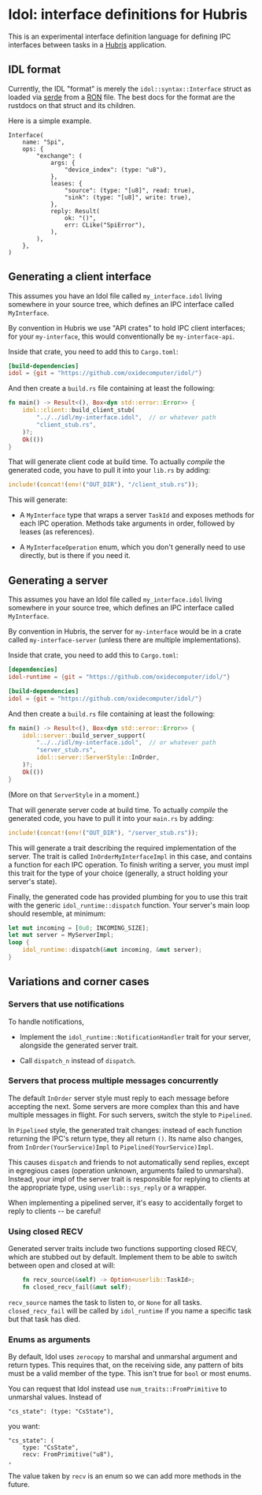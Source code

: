 # Idol: interface definitions for Hubris

This is an experimental interface definition language for defining IPC
interfaces between tasks in a [Hubris] application.

## IDL format

Currently, the IDL "format" is merely the `idol::syntax::Interface` struct as
loaded via [serde] from a [RON] file. The best docs for the format are the
rustdocs on that struct and its children.

Here is a simple example.

```
Interface(
    name: "Spi",
    ops: {
        "exchange": (
            args: {
                "device_index": (type: "u8"),
            },
            leases: {
                "source": (type: "[u8]", read: true),
                "sink": (type: "[u8]", write: true),
            },
            reply: Result(
                ok: "()",
                err: CLike("SpiError"),
            ),
        ),
    },
)
```

## Generating a client interface

This assumes you have an Idol file called `my_interface.idol` living somewhere
in your source tree, which defines an IPC interface called `MyInterface`.

By convention in Hubris we use "API crates" to hold IPC client interfaces; for
your `my-interface`, this would conventionally be `my-interface-api`.

Inside that crate, you need to add this to `Cargo.toml`:

```toml
[build-dependencies]
idol = {git = "https://github.com/oxidecomputer/idol/"}
```

And then create a `build.rs` file containing at least the following:

```rust
fn main() -> Result<(), Box<dyn std::error::Error>> {
    idol::client::build_client_stub(
        "../../idl/my-interface.idol",  // or whatever path
        "client_stub.rs",
    )?;
    Ok(())
}
```

That will generate client code at build time. To actually _compile_ the
generated code, you have to pull it into your `lib.rs` by adding:

```rust
include!(concat!(env!("OUT_DIR"), "/client_stub.rs"));
```

This will generate:

- A `MyInterface` type that wraps a server `TaskId` and exposes methods for each
  IPC operation. Methods take arguments in order, followed by leases (as
  references).

- A `MyInterfaceOperation` enum, which you don't generally need to use directly,
  but is there if you need it.

## Generating a server

This assumes you have an Idol file called `my_interface.idol` living somewhere
in your source tree, which defines an IPC interface called `MyInterface`.

By convention in Hubris, the server for `my-interface` would be in a crate
called `my-interface-server` (unless there are multiple implementations).

Inside that crate, you need to add this to `Cargo.toml`:

```toml
[dependencies]
idol-runtime = {git = "https://github.com/oxidecomputer/idol/"}

[build-dependencies]
idol = {git = "https://github.com/oxidecomputer/idol/"}
```

And then create a `build.rs` file containing at least the following:

```rust
fn main() -> Result<(), Box<dyn std::error::Error>> {
    idol::server::build_server_support(
        "../../idl/my-interface.idol",  // or whatever path
        "server_stub.rs",
        idol::server::ServerStyle::InOrder,
    )?;
    Ok(())
}
```

(More on that `ServerStyle` in a moment.)

That will generate server code at build time. To actually _compile_ the
generated code, you have to pull it into your `main.rs` by adding:

```rust
include!(concat!(env!("OUT_DIR"), "/server_stub.rs"));
```

This will generate a trait describing the required implementation of the server.
The trait is called `InOrderMyInterfaceImpl` in this case, and contains a
function for each IPC operation. To finish writing a server, you must impl this
trait for the type of your choice (generally, a struct holding your server's
state).

Finally, the generated code has provided plumbing for you to use this trait with
the generic `idol_runtime::dispatch` function. Your server's main loop should
resemble, at minimum:

```rust
let mut incoming = [0u8; INCOMING_SIZE];
let mut server = MyServerImpl;
loop {
    idol_runtime::dispatch(&mut incoming, &mut server);
}
```

## Variations and corner cases

### Servers that use notifications

To handle notifications,

- Implement the `idol_runtime::NotificationHandler` trait for your server,
  alongside the generated server trait.

- Call `dispatch_n` instead of `dispatch`.

### Servers that process multiple messages concurrently

The default `InOrder` server style must reply to each message before accepting
the next. Some servers are more complex than this and have multiple messages in
flight. For such servers, switch the style to `Pipelined`.

In `Pipelined` style, the generated trait changes: instead of each function
returning the IPC's return type, they all return `()`. Its name also changes,
from `InOrder(YourService)Impl` to `Pipelined(YourService)Impl`.

This causes `dispatch` and friends to not automatically send replies, except in
egregious cases (operation unknown, arguments failed to unmarshal). Instead,
your impl of the server trait is responsible for replying to clients at the
appropriate type, using `userlib::sys_reply` or a wrapper.

When implementing a pipelined server, it's easy to accidentally forget to reply
to clients -- be careful!

### Using closed RECV

Generated server traits include two functions supporting closed RECV, which are
stubbed out by default. Implement them to be able to switch between open and
closed at will:

```rust
    fn recv_source(&self) -> Option<userlib::TaskId>;
    fn closed_recv_fail(&mut self);
```

`recv_source` names the task to listen to, or `None` for all tasks.
`closed_recv_fail` will be called by `idol_runtime` if you name a specific task
but that task has died.

### Enums as arguments

By default, Idol uses `zerocopy` to marshal and unmarshal argument and return
types. This requires that, on the receiving side, any pattern of bits must be a
valid member of the type. This isn't true for `bool` or most enums.

You can request that Idol instead use `num_traits::FromPrimitive` to unmarshal
values. Instead of

```
"cs_state": (type: "CsState"),
```

you want:

```
"cs_state": (
    type: "CsState",
    recv: FromPrimitive("u8"),
,
```

The value taken by `recv` is an enum so we can add more methods in the future.

[Hubris]: https://hubris.oxide.computer/
[serde]: https://serde.rs/
[RON]: https://docs.rs/ron/0.7.0/ron/


